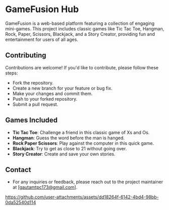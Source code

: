 # GameFusion Hub

GameFusion is a web-based platform featuring a collection of engaging mini-games. This project includes classic games like Tic Tac Toe, Hangman, Rock, Paper, Scissors, Blackjack, and a Story Creator, providing fun and entertainment for users of all ages.

## Contributing
Contributions are welcome! If you'd like to contribute, please follow these steps:

- Fork the repository.
- Create a new branch for your feature or bug fix.
- Make your changes and commit them.
- Push to your forked repository.
- Submit a pull request.

## Games Included 
- **Tic Tac Toe**: Challenge a friend in this classic game of Xs and Os.
- **Hangman**: Guess the word before the man is hanged.
- **Rock Paper Scissors**: Play against the computer in this quick game.
- **Blackjack**: Try to get as close to 21 without going over.
- **Story Creator**: Create and save your own stories.

## Contact
- For any inquiries or feedback, please reach out to the project maintainer at [gautamtpc173@gmail.com].



https://github.com/user-attachments/assets/dd18264f-6142-4bd4-98bb-0da52540d114
